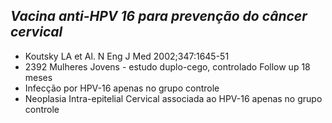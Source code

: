 ## ***Vacina anti-HPV 16 para prevenção do câncer cervical***


- Koutsky LA et Al. N Eng J Med 2002;347:1645-51   
- 2392 Mulheres Jovens - estudo duplo-cego, controlado Follow up 18 meses   
- Infecção por HPV-16 apenas no grupo controle  
- Neoplasia Intra-epitelial Cervical associada ao HPV-16 apenas no grupo controle

